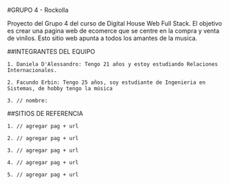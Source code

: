 #GRUPO 4 - Rockolla

Proyecto del Grupo 4 del curso de Digital House Web Full Stack. El objetivo es crear una pagina web de ecomerce que se centre en la compra y venta de vinilos. 
Esto sitio web apunta a todos los amantes de la musica. 

##INTEGRANTES DEL EQUIPO

    1. Daniela D'Alessandro: Tengo 21 años y estoy estudiando Relaciones Internacionales. 
    
    2. Facundo Erbin: Tengo 25 años, soy estudiante de Ingenieria en Sistemas, de hobby tengo la música
    
    3. // nombre: 

##SITIOS DE REFERENCIA

    1. // agregar pag + url
    
    2. // agregar pag + url
    
    3. // agregar pag + url
    
    4. // agregar pag + url
    
    5. // agregar pag + url
